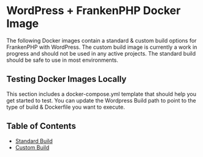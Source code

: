 # WordPress + FrankenPHP Docker Image

The following Docker images contain a standard & custom build options for FrankenPHP with WordPress. The custom build image is currently a work in progress and should not be used in any active projects. The standard build should be safe to use in most environments.

## Testing Docker Images Locally

This section includes a docker-compose.yml template that should help you get started to test. You can update the Wordpress Build path to point to the type of build & Dockerfile you want to execute.

## Table of Contents

- [Standard Build](./standard-build/readme.md)
- [Custom Build](./custom-build/readme.md)
